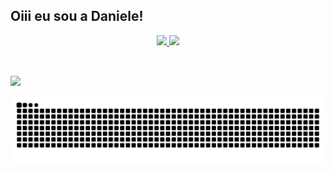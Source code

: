 ## Oiii eu sou a Daniele!
<div align="center">
  <a href="https://github.com/danielegsouza">
  <img height="150em" src="https://github-readme-stats.vercel.app/api?username=danielegsouza&show_icons=true&theme=dracula&include_all_commits=true&count_private=true"/>
  <img height="150em" src="https://github-readme-stats.vercel.app/api/top-langs/?username=danielegsouza&layout=compact&langs_count=7&theme=dracula"/>
</div>
<div style="display: inline_block"><br>
 
</div>
  
  ##
 
<div> 
  <a href="https://www.linkedin.com/in/danielegsouza" target="_blank"><img src="https://img.shields.io/badge/-LinkedIn-%230077B5?style=for-the-badge&logo=linkedin&logoColor=white" target="_blank"></a> 
 
  ![Snake animation](https://github.com/danielegsouza/danielegsouza/blob/output/github-contribution-grid-snake.svg)
 
</div>
